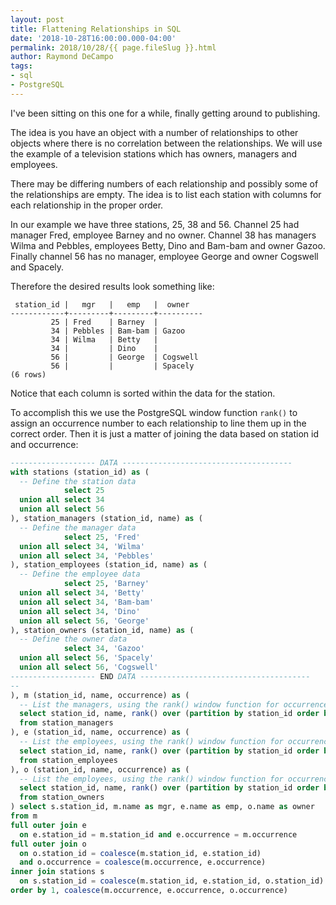 ```yaml
---
layout: post
title: Flattening Relationships in SQL
date: '2018-10-28T16:00:00.000-04:00'
permalink: 2018/10/28/{{ page.fileSlug }}.html
author: Raymond DeCampo
tags:
- sql
- PostgreSQL
---
```


I've been sitting on this one for a while, finally getting around to publishing.
<!-- excerpt -->

The idea is you have an object with a number of relationships to other objects
where there is no correlation between the relationships.  We will use the 
example of a television stations which has owners, managers and employees.

There may be differing numbers of each relationship and possibly some of the 
relationships are empty.  The idea is to list each station with columns for 
each relationship in the proper order.

In our example we have three stations, 25, 38 and 56.  Channel 25 had manager Fred, employee Barney and no owner.  Channel 38 has managers Wilma and Pebbles, employees Betty, Dino and Bam-bam and owner Gazoo.  Finally channel 56 has no manager, employee George and owner Cogswell and Spacely.

Therefore the desired results look something like:

```
 station_id |   mgr   |   emp   |  owner   
------------+---------+---------+----------
         25 | Fred    | Barney  | 
         34 | Pebbles | Bam-bam | Gazoo
         34 | Wilma   | Betty   | 
         34 |         | Dino    | 
         56 |         | George  | Cogswell
         56 |         |         | Spacely
(6 rows)
```

Notice that each column is sorted within the data for the station.

To accomplish this we use the PostgreSQL window function ```rank()``` to assign 
an occurrence number to each relationship to line them up in the correct order.
Then it is just a matter of joining the data based on station id and occurrence:

```sql
------------------- DATA --------------------------------------
with stations (station_id) as (
  -- Define the station data
            select 25
  union all select 34
  union all select 56
), station_managers (station_id, name) as (
  -- Define the manager data
            select 25, 'Fred'
  union all select 34, 'Wilma'
  union all select 34, 'Pebbles'
), station_employees (station_id, name) as (
  -- Define the employee data
            select 25, 'Barney'
  union all select 34, 'Betty'
  union all select 34, 'Bam-bam'
  union all select 34, 'Dino'
  union all select 56, 'George'
), station_owners (station_id, name) as (
  -- Define the owner data
            select 34, 'Gazoo'
  union all select 56, 'Spacely'
  union all select 56, 'Cogswell'
------------------- END DATA --------------------------------------
--
), m (station_id, name, occurrence) as (
  -- List the managers, using the rank() window function for occurrence
  select station_id, name, rank() over (partition by station_id order by name)
  from station_managers
), e (station_id, name, occurrence) as (
  -- List the employees, using the rank() window function for occurrence
  select station_id, name, rank() over (partition by station_id order by name)
  from station_employees
), o (station_id, name, occurrence) as (
  -- List the employees, using the rank() window function for occurrence
  select station_id, name, rank() over (partition by station_id order by name)
  from station_owners
) select s.station_id, m.name as mgr, e.name as emp, o.name as owner
from m
full outer join e
  on e.station_id = m.station_id and e.occurrence = m.occurrence
full outer join o
  on o.station_id = coalesce(m.station_id, e.station_id) 
  and o.occurrence = coalesce(m.occurrence, e.occurrence)
inner join stations s
  on s.station_id = coalesce(m.station_id, e.station_id, o.station_id)
order by 1, coalesce(m.occurrence, e.occurrence, o.occurrence)
```

